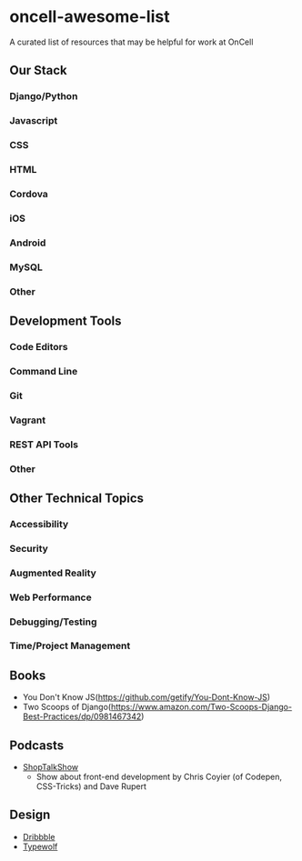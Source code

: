 # oncell-awesome-list
A curated list of resources that may be helpful for work at OnCell

## Our Stack
### Django/Python
### Javascript
### CSS
### HTML
### Cordova
### iOS
### Android
### MySQL
### Other

## Development Tools
### Code Editors
### Command Line
### Git
### Vagrant
### REST API Tools
### Other

## Other Technical Topics
### Accessibility
### Security
### Augmented Reality
### Web Performance
### Debugging/Testing
### Time/Project Management

## Books
* You Don't Know JS(https://github.com/getify/You-Dont-Know-JS)
* Two Scoops of Django(https://www.amazon.com/Two-Scoops-Django-Best-Practices/dp/0981467342)

## Podcasts
* [ShopTalkShow](http://shoptalkshow.com/)
  * Show about front-end development by Chris Coyier (of Codepen, CSS-Tricks) and Dave Rupert

## Design
* [Dribbble](https://dribbble.com/)
* [Typewolf](https://www.typewolf.com/)


